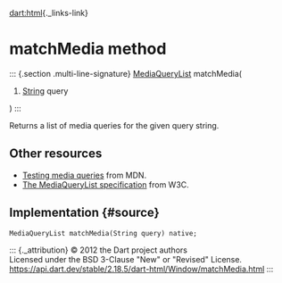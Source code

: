 [dart:html](../../dart-html/dart-html-library){._links-link}

matchMedia method
=================

::: {.section .multi-line-signature}
[MediaQueryList](../mediaquerylist-class) matchMedia(

1.  [String](../../dart-core/string-class) query

)
:::

Returns a list of media queries for the given query string.

Other resources
---------------

-   [Testing media
    queries](https://developer.mozilla.org/en-US/docs/Web/Guide/CSS/Testing_media_queries)
    from MDN.
-   [The MediaQueryList
    specification](http://www.w3.org/TR/cssom-view/#the-mediaquerylist-interface)
    from W3C.

Implementation {#source}
--------------

``` {.language-dart data-language="dart"}
MediaQueryList matchMedia(String query) native;
```

::: {._attribution}
© 2012 the Dart project authors\
Licensed under the BSD 3-Clause \"New\" or \"Revised\" License.\
<https://api.dart.dev/stable/2.18.5/dart-html/Window/matchMedia.html>
:::
